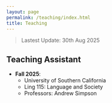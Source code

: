 ```yaml
---
layout: page
permalink: /teaching/index.html
title: Teaching
---
```


> Lastest Update: 30th Aug 2025 &nbsp;

## Teaching Assistant
- **Fall 2025**:
  - University of Southern California
  - Ling 115: Language and Society
  - Professors: Andrew Simpson
